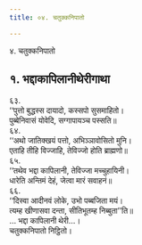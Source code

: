 ```yaml
---
title: ०४. चतुक्‍कनिपातो

---
```

४. चतुक्‍कनिपातो  


## १. भद्दाकापिलानीथेरीगाथा

६३.  
‘‘पुत्तो बुद्धस्स दायादो, कस्सपो सुसमाहितो।  
पुब्बेनिवासं योवेदि, सग्गापायञ्‍च पस्सति॥  
६४.  
‘‘अथो जातिक्खयं पत्तो, अभिञ्‍ञावोसितो मुनि।  
एताहि तीहि विज्‍जाहि, तेविज्‍जो होति ब्राह्मणो॥  
६५.  
‘‘तथेव भद्दा कापिलानी, तेविज्‍जा मच्‍चुहायिनी।  
धारेति अन्तिमं देहं, जेत्वा मारं सवाहनं॥  
६६.  
‘‘दिस्वा आदीनवं लोके, उभो पब्बजिता मयं।  
त्यम्ह खीणासवा दन्ता, सीतिभूतम्ह निब्बुता’’ति॥  
… भद्दा कापिलानी थेरी…।  
चतुक्‍कनिपातो निट्ठितो।  